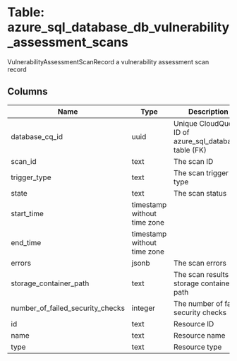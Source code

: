 
# Table: azure_sql_database_db_vulnerability_assessment_scans
VulnerabilityAssessmentScanRecord a vulnerability assessment scan record
## Columns
| Name        | Type           | Description  |
| ------------- | ------------- | -----  |
|database_cq_id|uuid|Unique CloudQuery ID of azure_sql_databases table (FK)|
|scan_id|text|The scan ID|
|trigger_type|text|The scan trigger type|
|state|text|The scan status|
|start_time|timestamp without time zone||
|end_time|timestamp without time zone||
|errors|jsonb|The scan errors|
|storage_container_path|text|The scan results storage container path|
|number_of_failed_security_checks|integer|The number of failed security checks|
|id|text|Resource ID|
|name|text|Resource name|
|type|text|Resource type|
